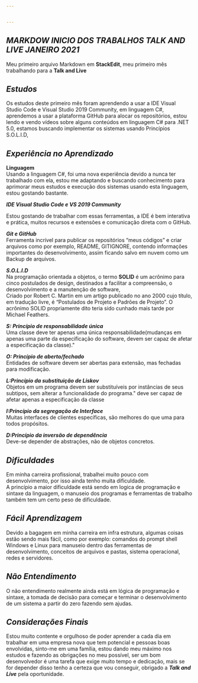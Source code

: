 ```yaml
---


---
```


<h2 id="markdow-inicio-dos-trabalhos-talk-and-live-janeiro-2021"><em>MARKDOW INICIO DOS TRABALHOS TALK AND LIVE JANEIRO 2021</em></h2>
<p>Meu primeiro arquivo Markdown em <strong>StackEdit</strong>, meu primeiro mês trabalhando para a <strong>Talk and Live</strong></p>
<h2 id="estudos"><em>Estudos</em></h2>
<p>Os estudos deste primeiro mês foram aprendendo a usar a IDE Visual Studio Code e Visual Studio 2019 Community, em linguagem C#, aprendemos a usar a plataforma GitHub para alocar os repositórios, estou lendo e vendo vídeos sobre alguns conteúdos em linguagem C# para .NET 5.0, estamos buscando implementar os sistemas usando Princípios S.O.L.I.D,</p>
<h2 id="experiência-no-aprendizado"><em>Experiência no Aprendizado</em></h2>
<p><strong>Linguagem</strong><br>
Usando a linguagem C#, foi uma nova experiência devido a nunca ter trabalhado com ela, estou me adaptando e buscando conhecimento para aprimorar meus estudos e execução dos sistemas usando esta linguagem, estou gostando bastante.</p>
<p><em><strong>IDE Visual Studio Code e VS 2019 Community</strong></em></p>
<p>Estou gostando de trabalhar com essas ferramentas, a IDE é bem interativa e prática, muitos recursos e extensões e comunicação direta com o GitHub.</p>
<p><em><strong>Git e GitHub</strong></em><br>
Ferramenta incrível para publicar os repositórios “meus códigos” e criar arquivos como por exemplo, README, GITIGNORE, contendo informações importantes do desenvolvimento, assim ficando salvo em nuvem como um Backup de arquivos.</p>
<p><em><strong>S.O.L.I.D</strong></em><br>
Na programação orientada a objetos, o termo <strong>SOLID</strong> é um acrônimo para cinco postulados de design, destinados a facilitar a compreensão, o desenvolvimento e a manutenção de software,<br>
Criado por Robert C. Martin em um artigo publicado no ano 2000 cujo título, em tradução livre, é “Postulados de Projeto e Padrões de Projeto”. O acrônimo SOLID propriamente dito teria sido cunhado mais tarde por Michael Feathers.</p>
<p><em><strong>S: Princípio de responsabilidade única</strong></em><br>
Uma classe deve ter apenas uma única responsabilidade(mudanças em apenas uma parte da especificação do software, devem ser capaz de afetar a especificação da classe)."</p>
<p><em><strong>O: Princípio de aberto/fechado</strong></em><br>
Entidades de software devem ser abertas para extensão, mas fechadas para modificação.</p>
<p><em><strong>L:Princípio da substituição de Liskov</strong></em><br>
Objetos em um programa devem ser substituíveis por instâncias de seus subtipos, sem alterar a funcionalidade do programa." deve ser capaz de afetar apenas a especificação da classe</p>
<p><em><strong>I:Princípio da segregação de Interface</strong></em><br>
Muitas interfaces de clientes específicas, são melhores do que uma para todos propósitos.</p>
<p><em><strong>D:Princípio da inversão de dependência</strong></em><br>
Deve-se depender de abstrações, não de objetos concretos.</p>
<h2 id="dificuldades"><em>Dificuldades</em></h2>
<p>Em minha carreira profissional, trabalhei muito pouco com desenvolvimento, por isso ainda tenho muita dificuldade.<br>
A princípio a maior dificuldade está sendo em logica de programação e sintaxe da linguagem, o manuseio dos programas e ferramentas de trabalho também tem um certo peso de dificuldade.</p>
<h2 id="fácil-aprendizagem"><em>Fácil Aprendizagem</em></h2>
<p>Devido a bagagem em minha carreira em infra estrutura, algumas coisas estão sendo mais fácil, como por exemplo: comandos do prompt shell Windows e Linux para manuseio dentro das ferramentas de desenvolvimento, conceitos de arquivos e pastas, sistema operacional, redes e servidores.</p>
<h2 id="não-entendimento"><em>Não Entendimento</em></h2>
<p>O não entendimento realmente ainda está em lógica de programação e sintaxe, a tomada de decisão para começar e terminar o desenvolvimento de um sistema a partir do zero fazendo sem ajudas.</p>
<h2 id="considerações-finais"><em>Considerações Finais</em></h2>
<p>Estou muito contente e orgulhoso de poder aprender a cada dia em trabalhar em uma empresa nova que tem potencial e pessoas boas envolvidas, sinto-me em uma família, estou dando meu máximo nos estudos e fazendo as obrigações no meu possível, ser um bom desenvolvedor é uma tarefa que exige muito tempo e dedicação, mais se for depender disso tenho a certeza que vou conseguir, obrigado a <em><strong>Talk and Live</strong></em> pela oportunidade.</p>

